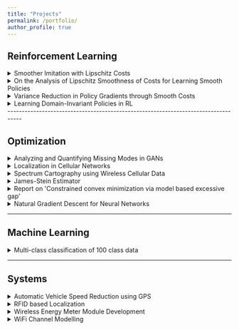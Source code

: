 ```yaml
---
title: "Projects"
permalink: /portfolio/
author_profile: true
---  
```


## Reinforcement Learning

<details>
<summary>Smoother Imitation with Lipschitz Costs</summary>

<ul>
  <li>With Akshat Dave, Balaraman Ravindran</li>
  <li>Accepted for Poster Presentation at NIPS DRL Symposium 2017</li>
  <li>Generative Adversarial Imitation Learning (GAIL) presents a specific approach to the task of imitating an expert by jointly modelling the environment’s reinforcement signal and the imitating agent’s policy. GAIL provides state-of-the-art results in imitating complex behaviours in large, high dimensional environments. However, the algorithm often suffers from instability during the training and high variance in the returns and the trajectories. In this work, we propose a GAIL-like framework for learning smoother imitation and achieving consistently meaningful learning gradients. The learned policyachieves better performance than the existing methods in terms of closeness to the expert trajectories and the value of the true returns. We propose metrics to evaluate for the better imitation of the expert and the smoothness of the learned policies. We empirically evaluate the algorithm on simulated continuous control tasks from MuJoCo.</li>
</ul>
</details>

<details>
<summary>On the Analysis of Lipschitz Smoothness of Costs for Learning Smooth Policies</summary>

<ul>
  <li>With Akshat Dave, Balaraman Ravindran</li>
  <li>In continuous control using Reinforcement Learning (RL), learning a smooth policy is
crucial and the cost function plays an important role in deciding the quality of the
learned policy. In this work, we formalize the idea that a smooth cost function results in
learning a smooth policy. We discuss the smoothness of the policy with respect to the
inputs, unlike the previous works where it has been discussed with respect to the
parameters. Through a simple 2D continuous control task, we demonstrate how
Lipschitz continuous cost leads to learning a smooth policy. Further, for the task of
imitation learning, we propose a way to enforce Lipschitz smoothness on the modelled
cost. We demonstrate how our proposed framework outperforms the state-of-the-art, in
terms of not only smoothness of the policy but also in achieving better imitation. We
introduce novel metrics, using policy Jacobians, to assess the smoothness of the
learned policies.</li>
</ul>  
</details>

<details>
<summary>Variance Reduction in Policy Gradients through Smooth Costs</summary>  

<ul>
  <li>Advised Vaibhav Nayel, with Balaraman Ravindran</li>
  <li>In reinforcement learning (RL), the standard likelihood ratio policy gradients suffer from high variance, and have no generalization property. Variance reduction of the policy gradients can be achieved by either discounting the rewards or function approximating the Q-value function. In RL, the reward function is fixed. So, agent goes with the assumption that the designed reward function suits the environment/application the best, and estimate the above mentioned Q- values. However, for the tasks like imitation learning (IL) using inverse reinforcement learning (IRL), the reward function is estimated from the expert demonstrations. For high dimensional tasks, no assumption is made on the form of the reward function (like rewards being linear combination of feature vectors), and neural networks are used to model the non-linear rewards. The modelling of reward function in this manner can itself induce a lot of variance in the policy gradient estimates. So, the question considered in this work is: ‘Does having a smooth reward function lead to a significant reduction of variance in policy gradient estimates in imitation learning?’. 
</li>
</ul>  

</details>

<details>
<summary>Learning Domain-Invariant Policies in RL</summary>

<ul>
  <li>Advised Nived Narayanan, with Balaraman Ravindran</li>
  <li>The main idea of the work is to obtain an agent policy, through imitation learning, that performs well not just in the domain from which expert demonstrations came, but also in other similar domains. The domain invariant imitation is achieved by first learning the domain invariant features and using Generative Adversarial Imitation Learning on top of these to obtain the agent policy. The experiments are run in TORCS. </li>
</ul>  

</details>
-----------------------------------------------------------------------------------

## Optimization

<details>
<summary>Analyzing and Quantifying Missing Modes in GANs</summary>

<ul>
  <li>With Rahul Vallivel, Mitesh Khapra, Balaraman Ravindran</li>
  <li>In this work, we analyse various issues with the Generative Adversarial Network (GAN)
  architecture, training, the loss function and the training algorithm. We run an
  exploratory set of experiments on mixture of Gaussians, MNIST and CelebA to
  understand what goes wrong and why. We concentrate specifically on the problem of
  missing modes in generative densities modelled by GANs. We observe that a difference
  in loss function of GANs leads to
    <ul>
      <li>Different learning rates that need to be used for model training</li>
      <li>Difference in the amount of true distribution that can be recovered</li>
      <li>We also run experiments to measure input covariate shift in GANs, using gradient
    of the discriminator with respect to the inputs to quantify the same</li>
    </ul>
  </li>
</ul>  
</details>

<details>
<summary>Localization in Cellular Networks</summary> 

<ul>
  <li> With Radha Krishna Ganti </li>
  <li> The problem of mobile user localization in wireless cellular networks has received
considerable attention in the cellular communications community. This is mainly because
localization finds applications in commercial services and network optimization, to name
a few . Before we go on to describe the localization problem, let us quickly introduce
what cellular networks are. Our main contributions in this part of the work are as follows : 
    <ul> 
      <li> We briefly discuss the effect of non-line-of-sight (NLOS) on the localization procedure, and leave inclusion of NLOS in our set of algorithms as a future work.</li>
      <li> We first understand the nature of the problem by studying Maximum Likelihood Estimate
(MLE) formulation of the problem. Formulated this way, the problem of localization
in wireless cellular networks, is a clear inverse problem. We first observe that the loss
surface of MLE objective is indeed non-convex, making the optimization procedure diffi-
cult. We then look at how the problem can be converted into a convex problem, through
semi-definite program (SDP) relaxation. We note that the different SDP relaxations act
as different regularizations to the problem and result in different solutions.
We then go on to compare the performance of non-convex optimization of the MLE
objective using two optimization algorithms : Levenberg Marquardt and trust region
optimization.</li>
      <li>We also exploit the geometry of the problem to obtain faster algorithms.</li>
      </ul>
   </li>
</ul>  

</details>

<details>
<summary>Spectrum Cartography using Wireless Cellular Data</summary>

<ul>
  <li> With Radha Krishna Ganti</li>
  <li> Project Page: <a href="https://sapanachaudhary.github.io/Power-Spectrum-Cartography/" style="color: #FA8072"> Power Spectrum Cartography</a></li>
  <li> Power Spectrum cartography is the process of contructing
a map showing received signal strength over a given geographical area. RSSI data is extracted from the raw GSM data. We then use an empirical model of the environment to first localize users roughly. Next, we use an interpolation technique
on RSSI along with localized locations to obtain the spectrum cartographical maps. To perform this task, we had to start with raw physical layer data provided by Bharat
Sanchar Nigam Limited (BSNL). </li>
</ul>  

</details>

<details>
<summary>James-Stein Estimator</summary>

<ul>
  <li>With Vaishnavi Adella, Sai Charan Thoutam</li>
  <li>Project Page: <a href="https://sapanachaudhary.github.io/Biased-Estimation-for-Channel-Estimation/" style="color: #FA8072">Biased Estimator for Channel Estimation</a></li>
  <li>Studied JS-Estimator to perform biased estimation for orthogonal frequency division
multiplexing in the Wireless Communications course.</li>
</ul>  
</details>

<details>
<summary>Report on 'Constrained convex minimization via model based excessive gap'</summary>
<ul>
  <li> </li>
  <li> </li>
</ul>  


As a part of Term Paper Presentation in the course on Algorithms for Convex Optimization,
reviewed paper on ”Constrained convex minimization via model-based excessive gap (NIPS
2014)”

</details>

<details>
<summary>Natural Gradient Descent for Neural Networks</summary>

<ul>
  <li> Project Page: <a href="https://sapanachaudhary.github.io/On-Natural-Gradients/" style="color: #FA8072">Lab talk on natural gradient descent for neural networks</a></li>
  <li> </li>
</ul>  

</details>

-----------------------------------------------------------------------------------

## Machine Learning

<details>
<summary>Multi-class classification of 100 class data</summary> 

<ul>
  <li> Project Page: <a href="https://sapanachaudhary.github.io/Multi-Class-Classification/" style="color: #FA8072">Multi Class Classification</a></li>
  <li> This project was done as a part of course on Introduction to Machine Learning. The train data
provided corresponded to a 100 class classification problem. We had to perform the
classification task resulting in the best mean F1-measure for the 100 classes.</li>
</ul>  

</details>

-----------------------------------------------------------------------------------

## Systems
  
<details>
<summary>Automatic Vehicle Speed Reduction using GPS</summary>

<ul>
  <li> With Divya BM, Meghana M, Rajehwari B</li>
  <li> <a href="https://github.com/SapanaChaudhary/SapanaChaudhary.github.io/blob/master/files/adaptive_vehicle_speed_monitoring.pdf" style="color: #FA8072">Project Report</a></li>
  <li> Achieving automatic vehicle speed monitoring and control with minimum add-ons ensures that the size and the
cost of the vehicle does not increase significantly. In this paper,
GPS has been used to achieve speed determination and speed
control based on the current vehicle location. The entire
geographical region has been divided into finite sized cells for
speed assignment. The system can be implemented in a variety
of vehicles right from auto rickshaw, taxis to the luxurious
SUVs. Also, the idea can be extended to dynamically change
the speed-limit of a cell based on the traffic density in the cell.</li>
</ul>  

</details>

<details>
<summary>RFID based Localization</summary> 

<ul>
  <li> With Meghana M, Srinivas A</li>
  <li> <a href="https://github.com/SapanaChaudhary/SapanaChaudhary.github.io/blob/master/files/inteliigent_hospital_emergency.pdf" style="color: #FA8072">Project Report</a></li>
  <li> In large hospitals handling emergencies on a day-to-
day basis, it is very important to locate and ensure the
availability of medical specialists in a timely manner. This is
especially significant in situations where doctors will have to
keep the mobile phones in ‘switch-off’ state in a few patient-
sensitive areas. In this paper, an RFID based system has been
developed to determine the location of medical specialists
inside the hospital and also to make automatic annunciations
only to the required locations. The RFID based application
developed in this work and the associated database for a
structured storage of entities aid in easy and efficient
functioning of the overall system. The system developed is very
robust and flexible enough to handle changing environment.</li>
</ul>  

</details>

<details>
<summary>Wireless Energy Meter Module Development</summary> 

<ul>
  <li>With Anushree Singh, Venkatesh Vadde</li>
  <li>Energy meters that can send their readings wirelessly to a centralised meter can be of great
use; in developing analytics for the energy consumption by heavy duty appliances in a given
area. We can plot energy usage to identify places for conservation.
In our project we have developed an Arduino based Energy Meter modules that would
transmit the ‘on’ and ‘off’ state of an appliance to the central meter. The active state of the
device is measured using a Current Transformer Sensor.</li>
</ul>  
</details>
  
<details>
<summary>WiFi Channel Modelling</summary> 

<ul>
  <li> With Kishan PB, Sthanuthan Ramakrishnan </li>
  <li> We collected WiFI AP data from two shopping areas in Bangalore and wrote matlab codes to generate channel models.</li>
</ul>  

</details>
